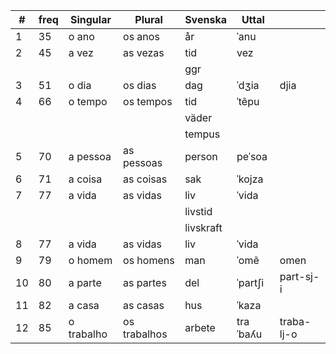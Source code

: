 |  #  | freq   | Singular     | Plural       | Svenska     | Uttal    |             |
| --- | ------ | ------------ | ------------ | ----------- | -------- | ----------- |
| 1   | 35     | o ano        | os anos      | år          | ˈanu     |             |
| 2   | 45     | a vez        | as vezas     | tid         | vez      |             |
|     |        |              |              | ggr         |          |             |
| 3   | 51     | o dia        | os dias      | dag         | ˈdʒia    | djia        |  
| 4   | 66     | o tempo      | os tempos    | tid         | ˈtẽpu    |             |
|     |        |              |              | väder       |          |             |
|     |        |              |              | tempus      |          |             |
| 5   | 70     | a pessoa     | as pessoas   | person      |  peˈsoa  |             |
| 6   | 71     | a coisa      | as coisas    | sak         | ˈkojza   |             |
| 7   | 77     | a vida       | as vidas     | liv         | ˈvida    |             |
|     |        |              |              | livstid     |          |             |
|     |        |              |              | livskraft   |          |             |
| 8   | 77     | a vida       | as vidas     | liv         | ˈvida    |             |
| 9   | 79     | o homem      | os homens    | man         | ˈomẽ     | omen        |
| 10  | 80     | a parte      | as partes    | del         | ˈpartʃi  | part-sj-i   |
| 11  | 82     | a casa       | as casas     | hus         | ˈkaza    |             |
| 12  | 85     | o trabalho   | os trabalhos | arbete      | traˈbaʎu | traba-lj-o  |
